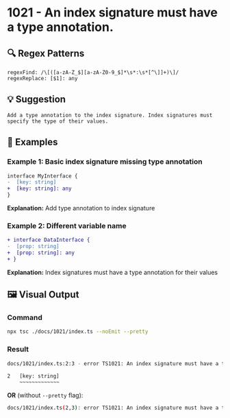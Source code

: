 # 1021 - An index signature must have a type annotation.

## 🔍 Regex Patterns
```regex
regexFind: /\[([a-zA-Z_$][a-zA-Z0-9_$]*\s*:\s*[^\]]+)\]/
regexReplace: [$1]: any
```

## 💡 Suggestion
```text
Add a type annotation to the index signature. Index signatures must specify the type of their values.
```

## 📝 Examples

### Example 1: Basic index signature missing type annotation
```diff
interface MyInterface {
-  [key: string]
+  [key: string]: any
}
```

**Explanation:** Add type annotation to index signature

### Example 2: Different variable name
```diff
+ interface DataInterface {
-  [prop: string]
+  [prop: string]: any
+ }
```

**Explanation:** Index signatures must have a type annotation for their values

## 🖼️ Visual Output
### Command
```bash
npx tsc ./docs/1021/index.ts --noEmit --pretty
```

### Result
```bash
docs/1021/index.ts:2:3 - error TS1021: An index signature must have a type annotation.

2   [key: string]
    ~~~~~~~~~~~~~
```

**OR** (without `--pretty` flag):

```bash
docs/1021/index.ts(2,3): error TS1021: An index signature must have a type annotation.
```
